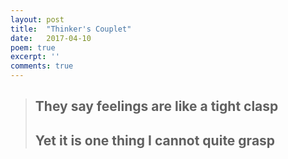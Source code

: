 ```yaml
---
layout: post
title:  "Thinker's Couplet"
date:   2017-04-10
poem: true
excerpt: ''
comments: true
---
```


> ## They say feelings are like a tight clasp 
> ## Yet it is one thing I cannot quite grasp 
